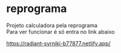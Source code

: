 # reprograma
Projeto calculadora pela reprograma  
Para ver funcionar é só entra no link abaixo

https://radiant-syrniki-b77877.netlify.app/


